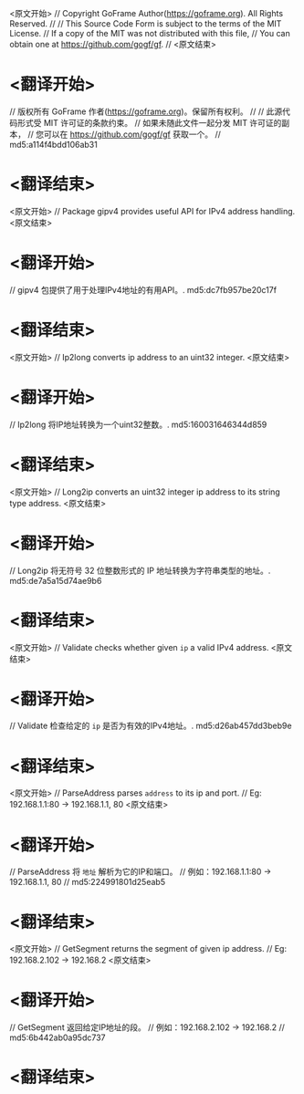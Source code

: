 
<原文开始>
// Copyright GoFrame Author(https://goframe.org). All Rights Reserved.
//
// This Source Code Form is subject to the terms of the MIT License.
// If a copy of the MIT was not distributed with this file,
// You can obtain one at https://github.com/gogf/gf.
//
<原文结束>

# <翻译开始>
// 版权所有 GoFrame 作者(https://goframe.org)。保留所有权利。
//
// 此源代码形式受 MIT 许可证的条款约束。
// 如果未随此文件一起分发 MIT 许可证的副本，
// 您可以在 https://github.com/gogf/gf 获取一个。
// md5:a114f4bdd106ab31
# <翻译结束>


<原文开始>
// Package gipv4 provides useful API for IPv4 address handling.
<原文结束>

# <翻译开始>
// gipv4 包提供了用于处理IPv4地址的有用API。. md5:dc7fb957be20c17f
# <翻译结束>


<原文开始>
// Ip2long converts ip address to an uint32 integer.
<原文结束>

# <翻译开始>
// Ip2long 将IP地址转换为一个uint32整数。. md5:160031646344d859
# <翻译结束>


<原文开始>
// Long2ip converts an uint32 integer ip address to its string type address.
<原文结束>

# <翻译开始>
// Long2ip 将无符号 32 位整数形式的 IP 地址转换为字符串类型的地址。. md5:de7a5a15d74ae9b6
# <翻译结束>


<原文开始>
// Validate checks whether given `ip` a valid IPv4 address.
<原文结束>

# <翻译开始>
// Validate 检查给定的 `ip` 是否为有效的IPv4地址。. md5:d26ab457dd3beb9e
# <翻译结束>


<原文开始>
// ParseAddress parses `address` to its ip and port.
// Eg: 192.168.1.1:80 -> 192.168.1.1, 80
<原文结束>

# <翻译开始>
// ParseAddress 将 `地址` 解析为它的IP和端口。
// 例如：192.168.1.1:80 -> 192.168.1.1, 80
// md5:224991801d25eab5
# <翻译结束>


<原文开始>
// GetSegment returns the segment of given ip address.
// Eg: 192.168.2.102 -> 192.168.2
<原文结束>

# <翻译开始>
// GetSegment 返回给定IP地址的段。
// 例如：192.168.2.102 -> 192.168.2
// md5:6b442ab0a95dc737
# <翻译结束>

